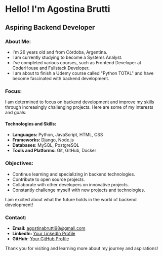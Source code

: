 # Hello! I'm Agostina Brutti
## Aspiring Backend Developer

### About Me:
- I'm 26 years old and from Córdoba, Argentina.
- I am currently studying to become a Systems Analyst.
- I've completed various courses, such as Frontend Developer at CoderHouse and Fullstack Developer.
- I am about to finish a Udemy course called "Python TOTAL" and have become fascinated with backend development.

### Focus:
I am determined to focus on backend development and improve my skills through increasingly challenging projects. Here are some of my interests and goals:

#### Technologies and Skills:
- **Languages:** Python, JavaScript, HTML, CSS
- **Frameworks:** Django, Node.js
- **Databases:** MySQL, PostgreSQL
- **Tools and Platforms:** Git, GitHub, Docker

### Objectives:
- Continue learning and specializing in backend technologies.
- Contribute to open source projects.
- Collaborate with other developers on innovative projects.
- Constantly challenge myself with new projects and technologies.

I am excited about what the future holds in the world of backend development!

### Contact:
- **Email:** agostinabrutti98@gmail.com
- **LinkedIn:** [Your LinkedIn Profile](https://www.linkedin.com/in/agostina-brutti)
- **GitHub:** [Your GitHub Profile](https://github.com/agos-brutti)

Thank you for visiting and learning more about my journey and aspirations!


